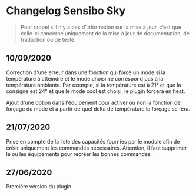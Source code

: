 # Changelog Sensibo Sky

> Pour rappel s’il n’y a pas d’information sur la mise à jour, c’est que celle-ci concerne uniquement de la mise à jour de documentation, de traduction ou de texte.

## 10/09/2020

Correction d'une erreur dans une fonction qui force un mode si la température à atteindre et le mode choisi ne correspond pas à la température ambiante. Par exemple, si la température est à 21° et que la consigne est 24° et que le mode cool est choisi, le plugin forcera en heat. 

Ajout d'une option dans l'équipement pour activer ou non la fonction de forçage du mode et à partir de quel delta de température le forçage se fera.


## 21/07/2020

Prise en compte de la liste des capacités fournies par le module afin de créer uniquement les commandes nécessaires.
Attention, il faut supprimer le ou les équipements pour recréer les bonnes commandes.

## 27/06/2020

Première version du plugin.

